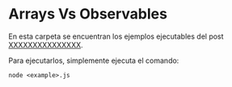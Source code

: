 # Arrays Vs Observables

En esta carpeta se encuentran los ejemplos ejecutables del post
[XXXXXXXXXXXXXXX]().

Para ejecutarlos, simplemente ejecuta el comando:

```
node <example>.js
```

